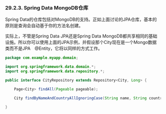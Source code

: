 ### 29.2.3. Spring Data MongoDB仓库

Spring Data的仓库包括对MongoDB的支持。正如上面讨论的JPA仓库，基本的原则是查询会自动基于你的方法名创建。

实际上，不管是Spring Data JPA还是Spring Data MongoDB都共享相同的基础设施。所以你可以使用上面的JPA示例，并假设那个City现在是一个Mongo数据类而不是JPA　@Entity，它将以同样的方式工作。
```java
package com.example.myapp.domain;

import org.springframework.data.domain.*;
import org.springframework.data.repository.*;

public interface CityRepository extends Repository<City, Long> {

    Page<City> findAll(Pageable pageable);

    City findByNameAndCountryAllIgnoringCase(String name, String country);

}
```
